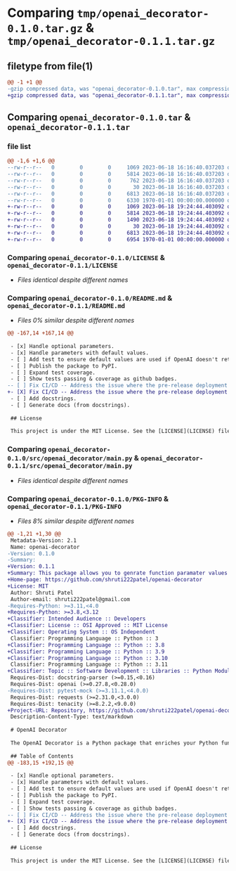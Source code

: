 # Comparing `tmp/openai_decorator-0.1.0.tar.gz` & `tmp/openai_decorator-0.1.1.tar.gz`

## filetype from file(1)

```diff
@@ -1 +1 @@
-gzip compressed data, was "openai_decorator-0.1.0.tar", max compression
+gzip compressed data, was "openai_decorator-0.1.1.tar", max compression
```

## Comparing `openai_decorator-0.1.0.tar` & `openai_decorator-0.1.1.tar`

### file list

```diff
@@ -1,6 +1,6 @@
--rw-r--r--   0        0        0     1069 2023-06-18 16:16:40.037203 openai_decorator-0.1.0/LICENSE
--rw-r--r--   0        0        0     5814 2023-06-18 16:16:40.037203 openai_decorator-0.1.0/README.md
--rw-r--r--   0        0        0      762 2023-06-18 16:16:40.037203 openai_decorator-0.1.0/pyproject.toml
--rw-r--r--   0        0        0       30 2023-06-18 16:16:40.037203 openai_decorator-0.1.0/src/openai_decorator/__init__.py
--rw-r--r--   0        0        0     6813 2023-06-18 16:16:40.037203 openai_decorator-0.1.0/src/openai_decorator/main.py
--rw-r--r--   0        0        0     6330 1970-01-01 00:00:00.000000 openai_decorator-0.1.0/PKG-INFO
+-rw-r--r--   0        0        0     1069 2023-06-18 19:24:44.403092 openai_decorator-0.1.1/LICENSE
+-rw-r--r--   0        0        0     5814 2023-06-18 19:24:44.403092 openai_decorator-0.1.1/README.md
+-rw-r--r--   0        0        0     1490 2023-06-18 19:24:44.403092 openai_decorator-0.1.1/pyproject.toml
+-rw-r--r--   0        0        0       30 2023-06-18 19:24:44.403092 openai_decorator-0.1.1/src/openai_decorator/__init__.py
+-rw-r--r--   0        0        0     6813 2023-06-18 19:24:44.403092 openai_decorator-0.1.1/src/openai_decorator/main.py
+-rw-r--r--   0        0        0     6954 1970-01-01 00:00:00.000000 openai_decorator-0.1.1/PKG-INFO
```

### Comparing `openai_decorator-0.1.0/LICENSE` & `openai_decorator-0.1.1/LICENSE`

 * *Files identical despite different names*

### Comparing `openai_decorator-0.1.0/README.md` & `openai_decorator-0.1.1/README.md`

 * *Files 0% similar despite different names*

```diff
@@ -167,14 +167,14 @@
 
 - [x] Handle optional parameters.
 - [x] Handle parameters with default values.
 - [ ] Add test to ensure default values are used if OpenAI doesn't return parameters.
 - [ ] Publish the package to PyPI.
 - [ ] Expand test coverage.
 - [ ] Show tests passing & coverage as github badges.
-- [ ] Fix CI/CD -- Address the issue where the pre-release deployment to PyPI fails due to the need for version update.
+- [X] Fix CI/CD -- Address the issue where the pre-release deployment to PyPI fails due to the need for version update.
 - [ ] Add docstrings.
 - [ ] Generate docs (from docstrings).
 
 ## License
 
 This project is under the MIT License. See the [LICENSE](LICENSE) file for more details.
```

### Comparing `openai_decorator-0.1.0/src/openai_decorator/main.py` & `openai_decorator-0.1.1/src/openai_decorator/main.py`

 * *Files identical despite different names*

### Comparing `openai_decorator-0.1.0/PKG-INFO` & `openai_decorator-0.1.1/PKG-INFO`

 * *Files 8% similar despite different names*

```diff
@@ -1,21 +1,30 @@
 Metadata-Version: 2.1
 Name: openai-decorator
-Version: 0.1.0
-Summary: 
+Version: 0.1.1
+Summary: This package allows you to genrate function paramater values by integrating OpenAI's API function capabilities through signature and docstring analysis.
+Home-page: https://github.com/shruti222patel/openai-decorator
+License: MIT
 Author: Shruti Patel
 Author-email: shruti222patel@gmail.com
-Requires-Python: >=3.11,<4.0
+Requires-Python: >=3.8,<3.12
+Classifier: Intended Audience :: Developers
+Classifier: License :: OSI Approved :: MIT License
+Classifier: Operating System :: OS Independent
 Classifier: Programming Language :: Python :: 3
+Classifier: Programming Language :: Python :: 3.8
+Classifier: Programming Language :: Python :: 3.9
+Classifier: Programming Language :: Python :: 3.10
 Classifier: Programming Language :: Python :: 3.11
+Classifier: Topic :: Software Development :: Libraries :: Python Modules
 Requires-Dist: docstring-parser (>=0.15,<0.16)
 Requires-Dist: openai (>=0.27.8,<0.28.0)
-Requires-Dist: pytest-mock (>=3.11.1,<4.0.0)
 Requires-Dist: requests (>=2.31.0,<3.0.0)
 Requires-Dist: tenacity (>=8.2.2,<9.0.0)
+Project-URL: Repository, https://github.com/shruti222patel/openai-decorator
 Description-Content-Type: text/markdown
 
 # OpenAI Decorator
 
 The OpenAI Decorator is a Python package that enriches your Python functions with the capabilities of OpenAI's API. It leverages the function's signature and docstring to generate specifications comprehensible by OpenAI's API, subsequently making a request to the API.
 
 ## Table of Contents
@@ -183,15 +192,15 @@
 
 - [x] Handle optional parameters.
 - [x] Handle parameters with default values.
 - [ ] Add test to ensure default values are used if OpenAI doesn't return parameters.
 - [ ] Publish the package to PyPI.
 - [ ] Expand test coverage.
 - [ ] Show tests passing & coverage as github badges.
-- [ ] Fix CI/CD -- Address the issue where the pre-release deployment to PyPI fails due to the need for version update.
+- [X] Fix CI/CD -- Address the issue where the pre-release deployment to PyPI fails due to the need for version update.
 - [ ] Add docstrings.
 - [ ] Generate docs (from docstrings).
 
 ## License
 
 This project is under the MIT License. See the [LICENSE](LICENSE) file for more details.
```

